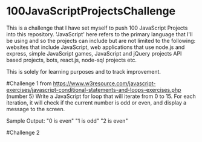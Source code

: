 # 100JavaScriptProjectsChallenge

This is a challenge that I have set myself to push 100 JavaScript Projects into this repository. 
'JavaScript' here refers to the primary language that I'll be using and so the projects can include but are not limited to the following: 
websites that include JavaScript, web applications that use node.js and express, simple JavaScript games, JavaScript and jQuery projects
API based projects, bots, react.js, node-sql projects etc.

This is solely for learning purposes and to track improvement.


#Challenge 1 from https://www.w3resource.com/javascript-exercises/javascript-conditional-statements-and-loops-exercises.php (number 5)
Write a JavaScript for loop that will iterate from 0 to 15. For each iteration, it will check if the current number is odd or even, and display a message to the screen.

Sample Output: 
"0 is even" 
"1 is odd" 
"2 is even" 

#Challenge 2
